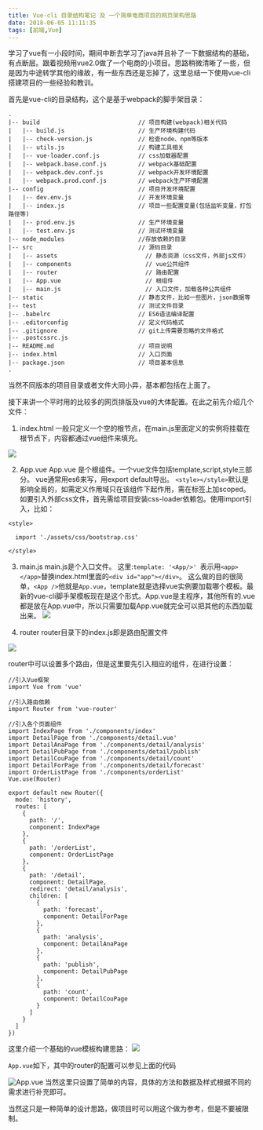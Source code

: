 ```yaml
---
title: Vue-cli 目录结构笔记 及 一个简单电商项目的网页架构思路
date: 2018-06-05 11:11:35
tags: [前端,Vue]
---
```


学习了vue有一小段时间，期间中断去学习了java并且补了一下数据结构的基础，有点断层。跟着视频用vue2.0做了一个电商的小项目。思路稍微清晰了一些，但是因为中途转学其他的缘故，有一些东西还是忘掉了，这里总结一下使用vue-cli搭建项目的一些经验和教训。

首先是vue-cli的目录结构，这个是基于webpack的脚手架目录：

```
.
|-- build                            // 项目构建(webpack)相关代码
|   |-- build.js                     // 生产环境构建代码
|   |-- check-version.js             // 检查node、npm等版本
|   |-- utils.js                     // 构建工具相关
|   |-- vue-loader.conf.js           // css加载器配置
|   |-- webpack.base.conf.js         // webpack基础配置
|   |-- webpack.dev.conf.js          // webpack开发环境配置
|   |-- webpack.prod.conf.js         // webpack生产环境配置
|-- config                           // 项目开发环境配置
|   |-- dev.env.js                   // 开发环境变量
|   |-- index.js                     // 项目一些配置变量(包括监听变量，打包路径等)
|   |-- prod.env.js                  // 生产环境变量
|   |-- test.env.js                  // 测试环境变量
|-- node_modules                     //存放依赖的目录
|-- src                              // 源码目录
|   |-- assets                         // 静态资源（css文件，外部js文件）
|   |-- components                     // vue公共组件
|   |-- router                         // 路由配置
|   |-- App.vue                        // 根组件
|   |-- main.js                        // 入口文件，加载各种公共组件
|-- static                           // 静态文件，比如一些图片，json数据等
|-- test                             // 测试文件目录
|-- .babelrc                         // ES6语法编译配置
|-- .editorconfig                    // 定义代码格式
|-- .gitignore                       // git上传需要忽略的文件格式
|-- .postcssrc.js
|-- README.md                        // 项目说明
|-- index.html                       // 入口页面
|-- package.json                     // 项目基本信息
.
```

当然不同版本的项目目录或者文件大同小异，基本都包括在上面了。

接下来讲一个平时用的比较多的网页排版及vue的大体配置。在此之前先介绍几个文件：

1. index.html
  一般只定义一个空的根节点，在main.js里面定义的实例将挂载在根节点下，内容都通过vue组件来填充。


![](Vue-cli-目录结构笔记-及-一个简单电商项目的网页架构思路/1.png)

2. App.vue
  App.vue 是个根组件。一个vue文件包括template,script,style三部分。
  vue通常用es6来写，用export default导出。
  `<style></style>`默认是影响全局的，如需定义作用域只在该组件下起作用，需在标签上加scoped。
  如要引入外部css文件，首先需给项目安装css-loader依赖包。使用import引入，比如：
  ```
  <style>

    import './assets/css/bootstrap.css'

  </style>
  ```

3. main.js
  main.js是个入口文件。
  这里:`template: '<App/>' `表示用`<app></app>`替换index.html里面的`<div id="app"></div>`。
  这么做的目的很简单，`<App />`他就是`App.vue`，template就是选择vue实例要加载哪个模板。最新的vue-cli脚手架模板现在是这个形式。App.vue是主程序，其他所有的.vue都是放在App.vue中，所以只需要加载App.vue就完全可以把其他的东西加载出来。
  ![](Vue-cli-目录结构笔记-及-一个简单电商项目的网页架构思路/2.png)

4. router
  router目录下的index.js即是路由配置文件
  
  ![](Vue-cli-目录结构笔记-及-一个简单电商项目的网页架构思路/3.png)

  router中可以设置多个路由，但是这里要先引入相应的组件，在进行设置：
  ```
  //引入Vue框架
  import Vue from 'vue'

  //引入路由依赖
  import Router from 'vue-router'

  //引入各个页面组件
  import IndexPage from './components/index'
  import DetailPage from './components/detail.vue'
  import DetailAnaPage from './components/detail/analysis'
  import DetailPubPage from './components/detail/publish'
  import DetailCouPage from './components/detail/count'
  import DetailForPage from './components/detail/forecast'
  import OrderListPage from './components/orderList'
  Vue.use(Router)

  export default new Router({
    mode: 'history',
    routes: [
      {
        path: '/',
        component: IndexPage
      },
      {
        path: '/orderList',
        component: OrderListPage
      },
      {
        path: '/detail',
        component: DetailPage,
        redirect: 'detail/analysis',
        children: [
          {
            path: 'forecast',
            component: DetailForPage
          },
          {
            path: 'analysis',
            component: DetailAnaPage
          },
          {
            path: 'publish',
            component: DetailPubPage
          },
          {
            path: 'count',
            component: DetailCouPage
          }
        ]
      }
    ]
  })
  ```

  这里介绍一个基础的vue模板构建思路：
   ![](Vue-cli-目录结构笔记-及-一个简单电商项目的网页架构思路/5.png)

  `App.vue`如下，其中的router的配置可以参见上面的代码
  
  ![App.vue](Vue-cli-目录结构笔记-及-一个简单电商项目的网页架构思路/4.png)
  当然这里只设置了简单的内容，具体的方法和数据及样式根据不同的需求进行补充即可。

  当然这只是一种简单的设计思路，做项目时可以用这个做为参考，但是不要被限制。